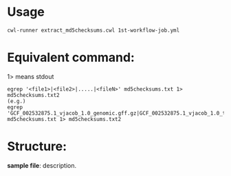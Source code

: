 # Usage
```
cwl-runner extract_md5checksums.cwl 1st-workflow-job.yml
```

# Equivalent command: 
1> means stdout
```
egrep '<file1>|<file2>|.....|<fileN>' md5checksums.txt 1> md5checksums.txt2
(e.g.)
egrep 'GCF_002532875.1_vjacob_1.0_genomic.gff.gz|GCF_002532875.1_vjacob_1.0_translated_cds.faa.gz' md5checksums.txt 1> md5checksums.txt2
```


# Structure:
**sample file**: description.    

